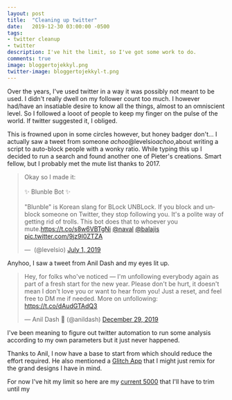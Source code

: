 ```yaml
---
layout: post
title:  "Cleaning up twitter"
date:   2019-12-30 03:00:00 -0500
tags:
- twitter cleanup
- twitter
description: I've hit the limit, so I've got some work to do.
comments: true
image: bloggertojekkyl.png
twitter-image: bloggertojekkyl-t.png
---
```



Over the years, I've used twitter in a way it was possibly not meant to be used. I didn't really dwell on my follower count too much. I however had/have an insatiable desire to know all the things, almost to an omniscient level. So I followed a looot of people to keep my finger on the pulse of the world. If twitter suggested it, I obliged.

This is frowned upon in some circles however, but honey badger don't... I actually saw a tweet from someone *achoo*@levelsio*achoo*,about writing a script to auto-block people with a wonky ratio. While typing this up I decided to run a search and found another one of Pieter's creations. Smart fellow, but I probably met the mute list thanks to 2017. 

<blockquote class="twitter-tweet" data-conversation="none"><p lang="en" dir="ltr">Okay so I made it:<br><br>✨ Blunble Bot ✨<br><br>&quot;Blunble&quot; is Korean slang for BLock UNBLock. If you block and unblock someone on Twitter, they stop following you. It&#39;s a polite way of getting rid of trolls. This bot does that to whoever you mute.<a href="https://t.co/s8w6VBTgNi">https://t.co/s8w6VBTgNi</a> <a href="https://twitter.com/naval?ref_src=twsrc%5Etfw">@naval</a> <a href="https://twitter.com/balajis?ref_src=twsrc%5Etfw">@balajis</a> <a href="https://t.co/9jz9I0ZTZA">pic.twitter.com/9jz9I0ZTZA</a></p>&mdash; ؜ (@levelsio) <a href="https://twitter.com/levelsio/status/1145691748913430528?ref_src=twsrc%5Etfw">July 1, 2019</a></blockquote> <script async src="https://platform.twitter.com/widgets.js" charset="utf-8"></script>

Anyhoo, I saw a tweet from Anil Dash and my eyes lit up. 

<blockquote class="twitter-tweet"><p lang="en" dir="ltr">Hey, for folks who&#39;ve noticed — I&#39;m unfollowing everybody again as part of a fresh start for the new year. Please don&#39;t be hurt, it doesn&#39;t mean I don&#39;t love you or want to hear from you! Just a reset, and feel free to DM me if needed. More on unfollowing: <a href="https://t.co/dAudGTAdQ3">https://t.co/dAudGTAdQ3</a></p>&mdash; Anil Dash 🥭 (@anildash) <a href="https://twitter.com/anildash/status/1211144189032972289?ref_src=twsrc%5Etfw">December 29, 2019</a></blockquote> <script async src="https://platform.twitter.com/widgets.js" charset="utf-8"></script>

I've been meaning to figure out twitter automation to run some analysis according to my own parameters but it just never happened.

Thanks to Anil, I now have a base to start from which should reduce the effort required. He also mentioned a [Glitch App][glitch-app] that I might just remix for the grand designs I have in mind.



For now I've hit my limit so here are my [current 5000][c5000] that I'll have to trim until my 

[glitch-app]: https://tokimeki-unfollow.glitch.me/
[c5000]: https://dalevross.com/2019